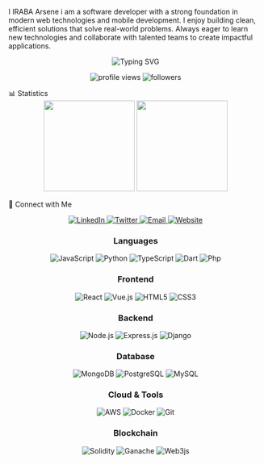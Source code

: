 

I  IRABA Arsene i am  a software developer with a strong foundation in modern web technologies and mobile development. I enjoy building clean, 
efficient solutions that solve real-world problems. Always eager to learn new technologies and collaborate with talented teams to create impactful applications.
<div align="center">
  <img src="https://readme-typing-svg.herokuapp.com?font=Fira+Code&size=30&duration=3000&pause=1000&color=36BCF7&center=true&vCenter=true&width=600&lines=Full+Stack+Developer;Software+Developer;Problem+Solver;Tech+Enthusiast" alt="Typing SVG" />
</div>
<p align="center">
  <img src="https://komarev.com/ghpvc/?username=irarsenus&label=Profile%20views&color=0e75b6&style=flat" alt="profile views" />
  <img src="https://img.shields.io/github/followers/irarsenus?label=Followers&style=social" alt="followers" />
</p>
 📊 Statistics
<div align="center">
  <img height="180em" src="https://github-readme-stats.vercel.app/api?username=irarsenus&show_icons=true&theme=tokyonight&include_all_commits=true&count_private=true"/>
  <img height="180em" src="https://github-readme-stats.vercel.app/api/top-langs/?username=irarsenus&layout=compact&theme=tokyonight"/>
</div>

 🤝 Connect with Me

<p align="center">
  <a href="https://linkedin.com/in/YOUR_LINKEDIN_USERNAME">
    <img src="https://img.shields.io/badge/LinkedIn-0077B5?style=for-the-badge&logo=linkedin&logoColor=white" alt="LinkedIn"/>
  </a>
  <a href="https://twitter.com/YOUR_TWITTER_HANDLE">
    <img src="https://img.shields.io/badge/Twitter-1DA1F2?style=for-the-badge&logo=twitter&logoColor=white" alt="Twitter"/>
  </a>
  <a href="mailto:your.email@example.com">
    <img src="https://img.shields.io/badge/Email-D14836?style=for-the-badge&logo=gmail&logoColor=white" alt="Email"/>
  </a>
  <a href="https://your-website.com">
    <img src="https://img.shields.io/badge/Website-000000?style=for-the-badge&logo=About.me&logoColor=white" alt="Website"/>
  </a>
</p>
<div align="center">
  
### Languages
![JavaScript](https://img.shields.io/badge/JavaScript-F7DF1E?style=for-the-badge&logo=javascript&logoColor=black)
![Python](https://img.shields.io/badge/Python-3776AB?style=for-the-badge&logo=python&logoColor=white)
![TypeScript](https://img.shields.io/badge/TypeScript-007ACC?style=for-the-badge&logo=typescript&logoColor=white)
![Dart](https://img.shields.io/badge/Dart-ED8B00?style=for-the-badge&logo=dart&logoColor=white)
![Php](https://img.shields.io/badge/Php-ED8B00?style=for-the-badge&logo=php&logoColor=white)
  
### Frontend
![React](https://img.shields.io/badge/React-20232A?style=for-the-badge&logo=react&logoColor=61DAFB)
![Vue.js](https://img.shields.io/badge/Vue.js-35495E?style=for-the-badge&logo=vue.js&logoColor=4FC08D)
![HTML5](https://img.shields.io/badge/HTML5-E34F26?style=for-the-badge&logo=html5&logoColor=white)
![CSS3](https://img.shields.io/badge/CSS3-1572B6?style=for-the-badge&logo=css3&logoColor=white)
### Backend
![Node.js](https://img.shields.io/badge/Node.js-43853D?style=for-the-badge&logo=node.js&logoColor=white)
![Express.js](https://img.shields.io/badge/Express.js-404D59?style=for-the-badge)
![Django](https://img.shields.io/badge/Django-092E20?style=for-the-badge&logo=django&logoColor=white)

### Database
![MongoDB](https://img.shields.io/badge/MongoDB-4EA94B?style=for-the-badge&logo=mongodb&logoColor=white)
![PostgreSQL](https://img.shields.io/badge/PostgreSQL-316192?style=for-the-badge&logo=postgresql&logoColor=white)
![MySQL](https://img.shields.io/badge/MySQL-00000F?style=for-the-badge&logo=mysql&logoColor=white)

### Cloud & Tools
![AWS](https://img.shields.io/badge/Amazon_AWS-232F3E?style=for-the-badge&logo=amazon-aws&logoColor=white)
![Docker](https://img.shields.io/badge/Docker-2496ED?style=for-the-badge&logo=docker&logoColor=white)
![Git](https://img.shields.io/badge/Git-F05032?style=for-the-badge&logo=git&logoColor=white)

### Blockchain
![Solidity](https://img.shields.io/badge/Solidity-232F3E?style=for-the-badge&logo=solidity&logoColor=white)
![Ganache](https://img.shields.io/badge/Ganache-2496ED?style=for-the-badge&logo=Ganache&logoColor=white)
![Web3js](https://img.shields.io/badge/Web3js-F05032?style=for-the-badge&logo=web3js&logoColor=white)


</div>



